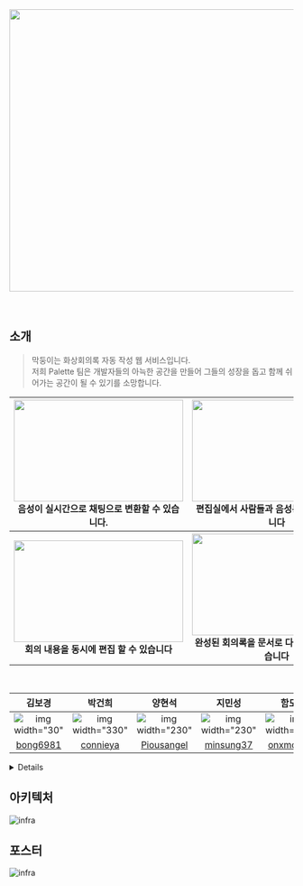 <div align="center">
  <img src="https://user-images.githubusercontent.com/70103130/183700606-a925c900-034c-4624-927d-f071818b8317.png" width="900" height="500">  
  <br>
  <br><br>
</div>


## 소개

> 막둥이는 화상회의록 자동 작성 웹 서비스입니다.   
> 저희 Palette 팀은 개발자들의 아늑한 공간을 만들어 그들의 성장을 돕고 함께 쉬어가는 공간이 될 수 있기를 소망합니다. 

<div align="center">
<table>
<thead>
  <tr>
    <th>
      <div>
        <img src="https://user-images.githubusercontent.com/70103130/183704737-21032649-0a3d-492b-9f69-e01062a671a6.gif" width="300" height="180">
      </div>
      음성이 실시간으로 채팅으로 변환할 수 있습니다.
    </th>
    <th>
      <div>
        <img src="https://user-images.githubusercontent.com/70103130/183706777-3b66bb7a-a0c3-4613-9578-21ec257288d5.gif" width="300" height="180">
      </div>
      편집실에서 사람들과 음성통화를 할 수 있습니다
    </th>
  </tr>
</thead>
  <tr>
    <th>
      <div>
        <img src="https://user-images.githubusercontent.com/70103130/183706955-ab534be4-199a-4d24-b8ad-37b5dbb662c2.gif" width="300" height="180">
      </div>
      회의 내용을 동시에 편집 할 수 있습니다
    </th>
    <th>
      <div>
       <img src="https://user-images.githubusercontent.com/70103130/183707112-46d8891c-bd29-40bd-bd6b-261a26135039.gif" width="300" height="180">
      </div>
       완성된 회의록을 문서로 다운로드 받을 수 있습니다
    </th>
  </tr>
</tbody>
</table>

<br/>


| 김보경 | 박건희 | 양현석 | 지민성 | 함도영 |
|:--------:|:--------:|:--------:|:--------:|:--------:|
| ![img width="30"](https://user-images.githubusercontent.com/70103130/183710277-dade0562-ede6-49f7-98a5-d4038c67f649.png) | ![img width="330"](https://user-images.githubusercontent.com/70103130/183710286-b8e7600e-e0ee-40c3-b2a1-56a4176bb9c9.png)|![img width="230"](https://user-images.githubusercontent.com/70103130/183709669-08ab34ee-c2c0-4a84-a565-354c88a28619.png) |![img width="230"](https://user-images.githubusercontent.com/70103130/183710534-9be84f34-6ff4-4854-85bd-c81aa6e4c73a.png) |![img width="230"](https://user-images.githubusercontent.com/70103130/183710879-0606c13d-37ef-450a-8b68-9c5b513fa24b.png) |
| [bong6981](https://github.com/bong6981) |[connieya](https://github.com/connieya)|[Piousangel](https://github.com/Piousangel)|[minsung37](https://github.com/minsung37) | [onxmoreplz](https://github.com/onxmoreplz) |
 
  </div>

<details>
<br>
  
**메인 페이지**

- 배치 작업을 통해 만들어진 방문자수 조회
- 디바운싱을 이용한 실시간 검색
- 페이지네이션 + 무한스크롤링 적용

**마이 페이지**

- 아바타 업로드, 삭제 기능
- 유저정보 수정 가능
- 월별 출석 통계
- 불탄 잔디로 일일 접속 기록 확인

**타닥타닥 방**

- 채팅
- 영상 스트림 전체화면으로 보기
- 음성 통화
- 영상 통화
- 화면 공유
- 실시간 사용자 상태 반영(추방, 입장, 퇴장)

**캠프파이어 방**

- 채팅
- 음성 통화
- 모닥불 배경 음악
- 모닥불 애니메이션
- 실시간 사용자 상태 반영(추방, 입장, 퇴장)

**그리고 숨겨진 이스터에그**
</details>

## 아키텍처
![infra](https://user-images.githubusercontent.com/70103130/183704016-48b5712f-1fdd-4262-8b2d-86d1f7dd8647.png)
## 포스터
![infra](https://user-images.githubusercontent.com/70103130/183706421-aefc3283-f4fe-4223-9286-20bb279172a5.jpg)
